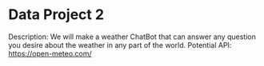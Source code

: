 # Data Project 2
Description: We will make a weather ChatBot that can answer any question you desire about the weather in any part of the world.
Potential API: https://open-meteo.com/
